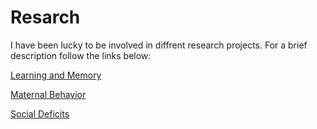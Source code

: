 # Resarch

I have been lucky to be involved in diffrent research projects. For a brief description follow the links below:

[Learning and Memory](/learning-and-memory)

[Maternal Behavior](/maternal-behavior)

[Social Deficits](/social-deficits) 